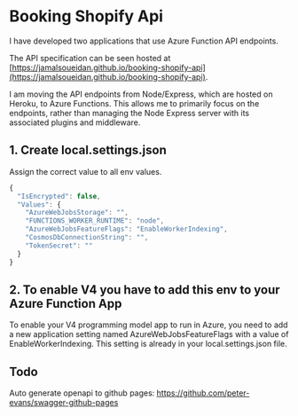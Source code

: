 # Booking Shopify Api

I have developed two applications that use Azure Function API endpoints.

The API specification can be seen hosted at [https://jamalsoueidan.github.io/booking-shopify-api](https://jamalsoueidan.github.io/booking-shopify-api).

I am moving the API endpoints from Node/Express, which are hosted on Heroku, to Azure Functions. This allows me to primarily focus on the endpoints, rather than managing the Node Express server with its associated plugins and middleware.

## 1. Create local.settings.json

Assign the correct value to all env values.

```js
{
  "IsEncrypted": false,
  "Values": {
    "AzureWebJobsStorage": "",
    "FUNCTIONS_WORKER_RUNTIME": "node",
    "AzureWebJobsFeatureFlags": "EnableWorkerIndexing",
    "CosmosDbConnectionString": "",
    "TokenSecret": ""
  }
}
```

## 2. To enable V4 you have to add this env to your Azure Function App

To enable your V4 programming model app to run in Azure, you need to add a new application setting named AzureWebJobsFeatureFlags with a value of EnableWorkerIndexing. This setting is already in your local.settings.json file.

## Todo

Auto generate openapi to github pages:
<https://github.com/peter-evans/swagger-github-pages>
